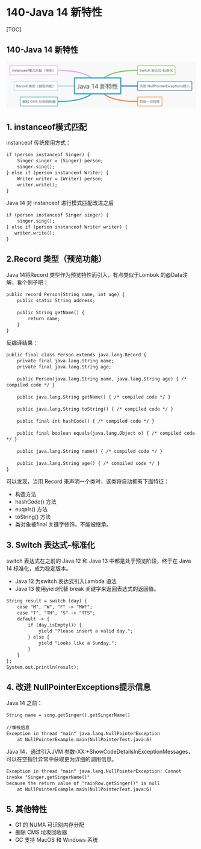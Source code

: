# 140-Java 14 新特性

[TOC]

## 140-Java 14 新特性

![image-20220502214558899](assets/image-20220502214558899.png)

## 1. instanceof模式匹配

instanceof 传统使用方式：

```
if (person instanceof Singer) {
    Singer singer = (Singer) person;
    singer.sing();
} else if (person instanceof Writer) {
    Writer writer = (Writer) person;
    writer.write();
}
```

Java 14 对 instanceof 进行模式匹配改进之后

```
if (person instanceof Singer singer) {
    singer.sing();
} else if (person instanceof Writer writer) {
   writer.write();
}
```

## 2.Record 类型（预览功能）

Java 14将Record 类型作为预览特性而引入，有点类似于Lombok 的@Data注解，看个例子吧：

```
public record Person(String name, int age) {
    public static String address;

    public String getName() {
        return name;
    }
}
```

反编译结果：

```
public final class Person extends java.lang.Record {
    private final java.lang.String name;
    private final java.lang.String age;

    public Person(java.lang.String name, java.lang.String age) { /* compiled code */ }

    public java.lang.String getName() { /* compiled code */ }

    public java.lang.String toString() { /* compiled code */ }

    public final int hashCode() { /* compiled code */ }

    public final boolean equals(java.lang.Object o) { /* compiled code */ }

    public java.lang.String name() { /* compiled code */ }

    public java.lang.String age() { /* compiled code */ }
}
```

可以发现，当用 Record 来声明一个类时，该类将自动拥有下面特征：

- 构造方法
- hashCode() 方法
- euqals() 方法
- toString() 方法
- 类对象被final 关键字修饰，不能被继承。

## 3. Switch 表达式-标准化

switch 表达式在之前的 Java 12 和 Java 13 中都是处于预览阶段，终于在 Java 14 标准化，成为稳定版本。

- Java 12 为switch 表达式引入Lambda 语法
- Java 13 使用yield代替 break 关键字来返回表达式的返回值。

```
String result = switch (day) {
    case "M", "W", "F" -> "MWF";
    case "T", "TH", "S" -> "TTS";
    default -> {
        if (day.isEmpty()) {
            yield "Please insert a valid day.";
        } else {
            yield "Looks like a Sunday.";
        }
    }
};
System.out.println(result);
```

## 4. 改进 NullPointerExceptions提示信息

Java 14 之前：

```
String name = song.getSinger().getSingerName()
 
//堆栈信息
Exception in thread "main" java.lang.NullPointerException
    at NullPointerExample.main(NullPointerTest.java:6)
```

Java 14，通过引入JVM 参数-XX:+ShowCodeDetailsInExceptionMessages，可以在空指针异常中获取更为详细的调用信息。

```
Exception in thread "main" java.lang.NullPointerException: Cannot invoke "Singer.getSingerName()" 
because the return value of "rainRow.getSinger()" is null
    at NullPointerExample.main(NullPointerTest.java:6)
```

## 5. 其他特性

- G1 的 NUMA 可识别内存分配
- 删除 CMS 垃圾回收器
- GC 支持 MacOS 和 Windows 系统

###  